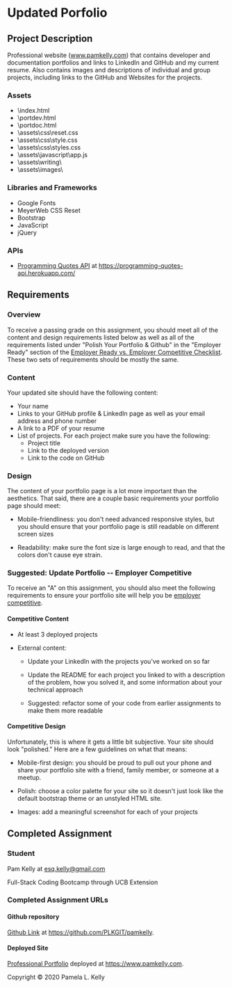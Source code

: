 # Updated Porfolio

## Project Description
Professional website (www.pamkelly.com) that contains developer and documentation portfolios and links to LinkedIn and GitHub and my current resume.  Also contains images and descriptions of individual and group projects, including links to the GitHub and Websites for the projects.

### Assets
* \index.html <!---Home page--->
* \portdev.html <!---Developer Porfolio page--->
* \portdoc.html <!---Techwriting / Documentation Portfolio page--->
* \assets\css\reset.css <!---MeyerWeb CSS Reset--->
* \assets\css\style.css <!---Site Stylesheet--->
* \assets\css\styles.css <!---Stylesheet for documentation examples--->
* \assets\javascript\app.js <!---Site JavaScript/jQuery code--->
* \assets\writing\ <!---Tech Writing / Documentation Porfolio Assets--->
* \assets\images\ <!---All images are being served from my CDN on Cloudinary--->

### Libraries and Frameworks
* Google Fonts
* MeyerWeb CSS Reset
* Bootstrap
* JavaScript
* jQuery

### APIs
* [Programming Quotes API](https://programming-quotes-api.herokuapp.com/) at https://programming-quotes-api.herokuapp.com/ 

## Requirements

### Overview
To receive a passing grade on this assignment, you should meet all of the content and design requirements listed below as well as all of the requirements listed under "Polish Your Portfolio & Github" in the "Employer Ready" section of the [Employer Ready vs. Employer Competitive Checklist](https://drive.google.com/file/d/0BwhzeIUMYf1nV2JQcGdkU3ktcnFBLUZ4X09VSXliTUtJZWsw/view). These two sets of requirements should be mostly the same.

### Content
Your updated site should have the following content:

* Your name
* Links to your GitHub profile & LinkedIn page as well as your email address and phone number
* A link to a PDF of your resume
* List of projects. For each project make sure you have the following:
  * Project title
  * Link to the deployed version
  * Link to the code on GitHub

### Design
The content of your portfolio page is a lot more important than the aesthetics. That said, there are a couple basic requirements your portfolio page should meet:

* Mobile-friendliness: you don't need advanced responsive styles, but you should ensure that your portfolio page is still readable on different screen sizes

* Readability: make sure the font size is large enough to read, and that the colors don't cause eye strain.

### Suggested: Update Portfolio -- Employer Competitive

To receive an "A" on this assignment, you should also meet the following requirements
to ensure your portfolio site will help you be [employer competitive](https://drive.google.com/file/d/0BwhzeIUMYf1nV2JQcGdkU3ktcnFBLUZ4X09VSXliTUtJZWsw/view).

#### Competitive Content

* At least 3 deployed projects

* External content:

  * Update your LinkedIn with the projects you've worked on so far

  * Update the README for each project you linked to with a description of the problem,
  how you solved it, and some information about your technical approach

  * Suggested: refactor some of your code from earlier assignments to make them more readable

#### Competitive Design

Unfortunately, this is where it gets a little bit subjective. Your site should look
"polished." Here are a few guidelines on what that means:

* Mobile-first design: you should be proud to pull out your phone and share
your portfolio site with a friend, family member, or someone at a meetup.

* Polish: choose a color palette for your site so it doesn't just look like
the default bootstrap theme or an unstyled HTML site.

* Images: add a meaningful screenshot for each of your projects


## Completed Assignment

### Student
Pam Kelly at [esq.kelly@gmail.com](mailto:esq.kelly@gmail.com)

Full-Stack Coding Bootcamp through UCB Extension

### Completed Assignment URLs
#### Github repository
[Github Link](https://github.com/PLKGIT/pamkelly) at https://github.com/PLKGIT/pamkelly.
#### Deployed Site
[Professional Portfolio](https://www.pamkelly.com) deployed at https://www.pamkelly.com.


Copyright &copy; 2020 Pamela L. Kelly